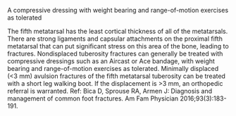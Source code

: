 A compressive dressing with weight bearing and range-of-motion exercises as tolerated

The fifth metatarsal has the least cortical thickness of all of the metatarsals. There are strong ligaments and
capsular attachments on the proximal fifth metatarsal that can put significant stress on this area of the bone,
leading to fractures. Nondisplaced tuberosity fractures can generally be treated with compressive dressings
such as an Aircast or Ace bandage, with weight bearing and range-of-motion exercises as tolerated.
Minimally displaced (<3 mm) avulsion fractures of the fifth metatarsal tuberosity can be treated with a
short leg walking boot. If the displacement is >3 mm, an orthopedic referral is warranted.
Ref: Bica D, Sprouse RA, Armen J: Diagnosis and management of common foot fractures. Am Fam Physician
2016;93(3):183-191.